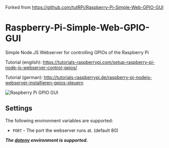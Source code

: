 Forked from https://github.com/tutRPi/Raspberry-Pi-Simple-Web-GPIO-GUI

# Raspberry-Pi-Simple-Web-GPIO-GUI
Simple Node.JS Webserver for controlling GPIOs of the Raspberry Pi

Tutorial (english): https://tutorials-raspberrypi.com/setup-raspberry-pi-node-js-webserver-control-gpios/

Tutorial (german): http://tutorials-raspberrypi.de/raspberry-pi-nodejs-webserver-installieren-gpios-steuern

![Raspberry Pi GPIO GUI](./screenshot.png)

## Settings

The following environment variables are supported:

 - `PORT` - The port the webserver runs at. (default 80)

***The [dotenv](https://github.com/motdotla/dotenv) environment is supported.***
